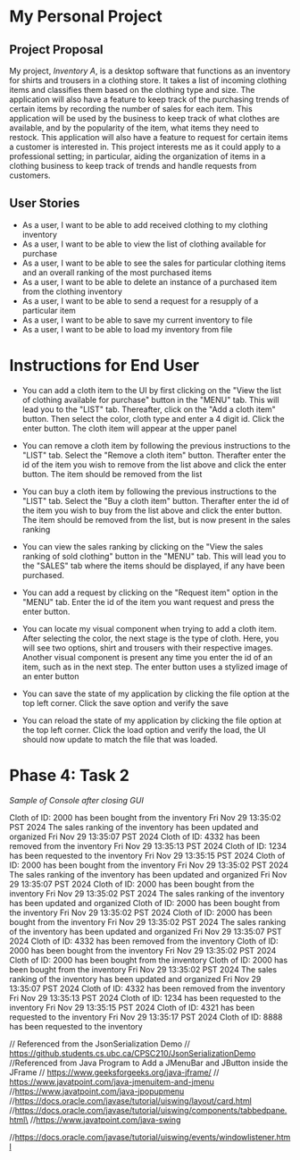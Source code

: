 # My Personal Project
## **Project Proposal**
My project, *Inventory A*, is a desktop software that functions as an inventory for shirts and trousers in a clothing store. It takes a list of incoming clothing items and classifies them based on the clothing type and size.  The application will also have a feature to keep track of the purchasing trends of certain items by recording the number of sales for each item. This application will be used by the business to keep track of what clothes are available, and by the popularity of the item, what items they need to restock. This application will also have a feature to request for certain items a customer is interested in. This project interests me as it could apply to a professional setting; in particular, aiding the organization of items in a clothing business to keep track of trends and handle requests from customers.


## **User Stories**
- As a user, I want to be able to add received clothing to my clothing inventory
- As a user, I want to be able to view the list of clothing available for purchase
- As a user, I want to be able to see the sales for particular clothing items and an overall ranking of the most purchased items
- As a user, I want to be able to delete an instance of a purchased item from the clothing inventory
- As a user, I want to be able to send a request for a resupply of a particular item
- As a user, I want to be able to save my current inventory to file
- As a user, I want to be able to load my inventory from file


# Instructions for End User

- You can  add a cloth item to the UI by first clicking on the "View the list of clothing available for purchase" button in the "MENU" tab. This will lead you to the "LIST" tab. Thereafter, click on the "Add a cloth item" button. Then select the color, cloth type and enter a 4 digit id. Click the enter button. The cloth item will appear at the upper panel
- You can remove a cloth item by following the previous instructions to the "LIST" tab. Select the "Remove a cloth item" button. Therafter enter the id of the item you wish to remove from the list above and click the enter button. The item should be removed from the list

- You can buy a cloth item by following the previous instructions to the "LIST" tab. Select the "Buy a cloth item" button. Therafter enter the id of the item you wish to buy from the list above and click the enter button. The item should be removed from the list, but is now present in the sales ranking

- You can view the sales ranking by clicking on the "View the sales ranking of sold clothing" button in the "MENU" tab. This will lead you to the "SALES" tab where the items should be displayed, if any have been purchased.
- You can add a request by clicking on the "Request item" option in the "MENU" tab. Enter the id of the item you want request and press the enter button.
- You can locate my visual component when trying to add a cloth item. After selecting the color, the next stage is the type of cloth. Here, you will see two options, shirt and trousers with their respective images. Another visual component is present any time you enter the id of an item, such as in the next step. The enter button uses a stylized image of an enter button
- You can save the state of my application by clicking the file option at the top left corner. Click the save option and verify the save
- You can reload the state of my application by clicking the file option at the top left corner. Click the load option and verify the load, the UI should now update to match the file that was loaded.



# Phase 4: Task 2
*Sample of Console after closing GUI*

Cloth of ID: 2000 has been bought from the inventory
Fri Nov 29 13:35:02 PST 2024
The sales ranking of the inventory has been updated and organized
Fri Nov 29 13:35:07 PST 2024
Cloth of ID: 4332 has been removed from the inventory
Fri Nov 29 13:35:13 PST 2024
Cloth of ID: 1234 has been requested to the inventory
Fri Nov 29 13:35:15 PST 2024
Cloth of ID: 2000 has been bought from the inventory
Fri Nov 29 13:35:02 PST 2024
The sales ranking of the inventory has been updated and organized
Fri Nov 29 13:35:07 PST 2024
Cloth of ID: 2000 has been bought from the inventory
Fri Nov 29 13:35:02 PST 2024
The sales ranking of the inventory has been updated and organized
Cloth of ID: 2000 has been bought from the inventory
Fri Nov 29 13:35:02 PST 2024
Cloth of ID: 2000 has been bought from the inventory
Fri Nov 29 13:35:02 PST 2024
The sales ranking of the inventory has been updated and organized
Fri Nov 29 13:35:07 PST 2024
Cloth of ID: 4332 has been removed from the inventory
Cloth of ID: 2000 has been bought from the inventory
Fri Nov 29 13:35:02 PST 2024
Cloth of ID: 2000 has been bought from the inventory
Cloth of ID: 2000 has been bought from the inventory
Fri Nov 29 13:35:02 PST 2024
The sales ranking of the inventory has been updated and organized
Fri Nov 29 13:35:07 PST 2024
Cloth of ID: 4332 has been removed from the inventory
Fri Nov 29 13:35:13 PST 2024
Cloth of ID: 1234 has been requested to the inventory
Fri Nov 29 13:35:15 PST 2024
Cloth of ID: 4321 has been requested to the inventory
Fri Nov 29 13:35:17 PST 2024
Cloth of ID: 8888 has been requested to the inventory






// Referenced from the JsonSerialization Demo
// https://github.students.cs.ubc.ca/CPSC210/JsonSerializationDemo
//Referenced from  Java Program to Add a JMenuBar and JButton inside the JFrame
// https://www.geeksforgeeks.org/java-jframe/
// https://www.javatpoint.com/java-jmenuitem-and-jmenu
//https://www.javatpoint.com/java-jpopupmenu
//https://docs.oracle.com/javase/tutorial/uiswing/layout/card.html
//https://docs.oracle.com/javase/tutorial/uiswing/components/tabbedpane.html\
//https://www.javatpoint.com/java-swing

//https://docs.oracle.com/javase/tutorial/uiswing/events/windowlistener.html
